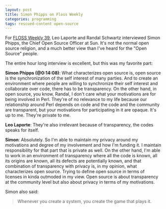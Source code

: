 ```yaml
---
layout: post
title: Simon Phipps on Floss Weekly
categories: programming
tags: rescued-content open-source
---
```


For [FLOSS Weekly 39](https://twit.tv/shows/floss-weekly/episodes/39),
Leo Laporte and Randal Schwartz interviewed Simon Phipps, the Chief
Open Source Officer at Sun. It's not the normal open source religion,
and a much better view than I've heard for the "Open Source" people.

The entire hour long interview is excellent, but this was my favorite
part:

**Simon Phipps (@0:14:08)**: What characterizes open source is, open
source is the synchronization of the self interest of many parties.
And to create an environment where people are willing to synchronize
their self interest and collaborate over code, there has to be
transparency. On the other hand, in open source, you know, Randal, I
don't care what your motivations are for being involved in Perl.
They're of no relevance to my life because our relationship around
Perl depends on code and the code and the community are transparent,
but your motivations for participating in it are opaque. It's up to
me. They're private to me.

**Leo Laporte**: They're also irrelevant because of transparency, the
codes speaks for itself.

**Simon**: Absolutely. So I'm able to maintain my privacy around my
motivations and degree of my involvement and how I'm funding it. I
maintain responsibility for that part that is private as well. On the
other hand, I'm able to work in an environment of transparency where
all the code is known, all its origins are known, all its defects are
potentially known, and that combination of transparency with privacy
is, in my opinion, what characterizes open source. Trying to define
open source in terms of licenses in kinda outmoded in my view. Open
source is about transparency at the community level but also about
privacy in terms of my motivations.

Simon also said:

> Whenever you create a system, you create the game that plays it.
